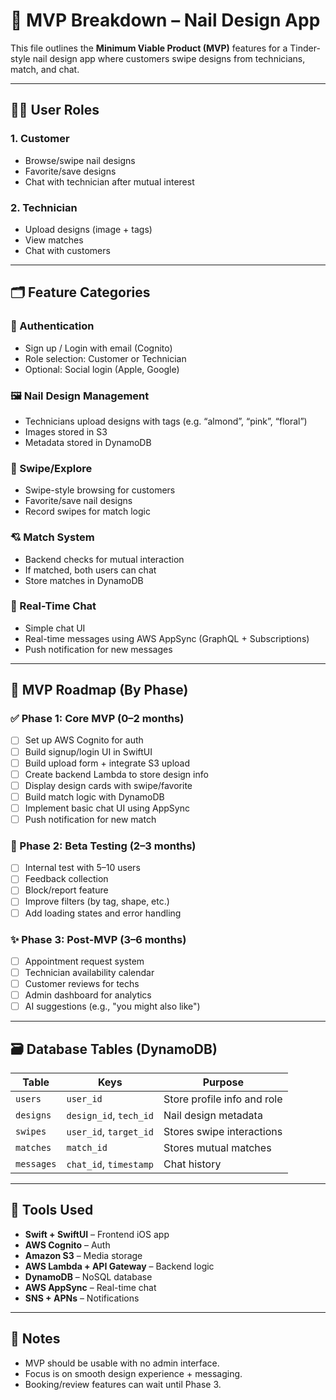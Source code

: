 # 🧩 MVP Breakdown – Nail Design App

This file outlines the **Minimum Viable Product (MVP)** features for a Tinder-style nail design app where customers swipe designs from technicians, match, and chat.

---

## 🧑‍🎨 User Roles

### 1. Customer
- Browse/swipe nail designs
- Favorite/save designs
- Chat with technician after mutual interest

### 2. Technician
- Upload designs (image + tags)
- View matches
- Chat with customers

---

## 🗂 Feature Categories

### 🔐 Authentication
- Sign up / Login with email (Cognito)
- Role selection: Customer or Technician
- Optional: Social login (Apple, Google)

### 🖼 Nail Design Management
- Technicians upload designs with tags (e.g. “almond”, “pink”, “floral”)
- Images stored in S3
- Metadata stored in DynamoDB

### 💅 Swipe/Explore
- Swipe-style browsing for customers
- Favorite/save nail designs
- Record swipes for match logic

### 💘 Match System
- Backend checks for mutual interaction
- If matched, both users can chat
- Store matches in DynamoDB

### 💬 Real-Time Chat
- Simple chat UI
- Real-time messages using AWS AppSync (GraphQL + Subscriptions)
- Push notification for new messages

---

## 🧭 MVP Roadmap (By Phase)

### ✅ Phase 1: Core MVP (0–2 months)
- [ ] Set up AWS Cognito for auth
- [ ] Build signup/login UI in SwiftUI
- [ ] Build upload form + integrate S3 upload
- [ ] Create backend Lambda to store design info
- [ ] Display design cards with swipe/favorite
- [ ] Build match logic with DynamoDB
- [ ] Implement basic chat UI using AppSync
- [ ] Push notification for new match

### 🧪 Phase 2: Beta Testing (2–3 months)
- [ ] Internal test with 5–10 users
- [ ] Feedback collection
- [ ] Block/report feature
- [ ] Improve filters (by tag, shape, etc.)
- [ ] Add loading states and error handling

### ✨ Phase 3: Post-MVP (3–6 months)
- [ ] Appointment request system
- [ ] Technician availability calendar
- [ ] Customer reviews for techs
- [ ] Admin dashboard for analytics
- [ ] AI suggestions (e.g., "you might also like")

---

## 🗃 Database Tables (DynamoDB)

| Table         | Keys                      | Purpose                           |
|---------------|---------------------------|-----------------------------------|
| `users`       | `user_id`                 | Store profile info and role       |
| `designs`     | `design_id`, `tech_id`    | Nail design metadata              |
| `swipes`      | `user_id`, `target_id`    | Stores swipe interactions         |
| `matches`     | `match_id`                | Stores mutual matches             |
| `messages`    | `chat_id`, `timestamp`    | Chat history                      |

---

## 🧰 Tools Used

- **Swift + SwiftUI** – Frontend iOS app
- **AWS Cognito** – Auth
- **Amazon S3** – Media storage
- **AWS Lambda + API Gateway** – Backend logic
- **DynamoDB** – NoSQL database
- **AWS AppSync** – Real-time chat
- **SNS + APNs** – Notifications

---

## 📌 Notes

- MVP should be usable with no admin interface.
- Focus is on smooth design experience + messaging.
- Booking/review features can wait until Phase 3.

